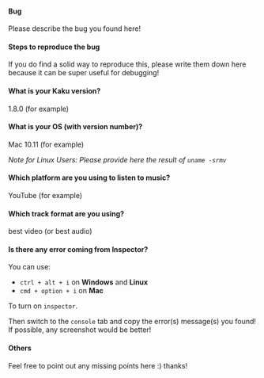 #### Bug

Please describe the bug you found here!

#### Steps to reproduce the bug

If you do find a solid way to reproduce this, please write them down here because it can be super useful for debugging!

#### What is your Kaku version?

1.8.0 (for example)

#### What is your OS (with version number)?

Mac 10.11 (for example)

*Note for Linux Users: Please provide here the result of `uname -srmv`* 

#### Which platform are you using to listen to music?

YouTube (for example)

#### Which track format are you using?

best video (or best audio)

#### Is there any error coming from Inspector?

You can use:
* `ctrl + alt + i` on **Windows** and **Linux** 
* `cmd + option + i` on **Mac** 

To turn on `inspector`.

Then switch to the `console` tab and copy the error(s) message(s) you found! 
If possible, any screenshot would be better!

#### Others

Feel free to point out any missing points here :) thanks!

